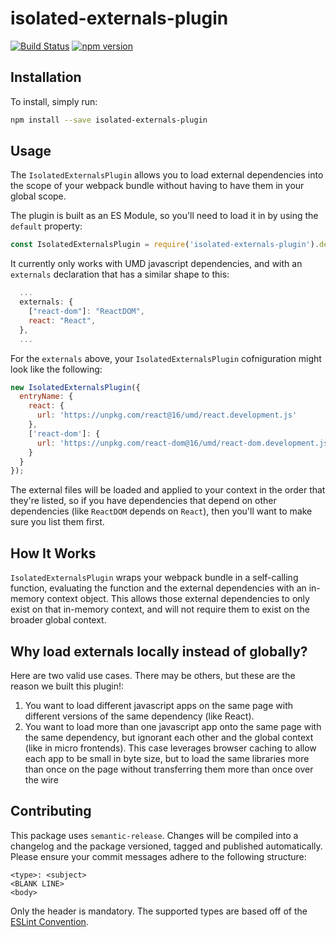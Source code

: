 # isolated-externals-plugin

[![Build Status](https://travis-ci.com/WTW-IM/isolated-externals-plugin.svg?branch=master)](https://travis-ci.com/github/WTW-IM/isolated-externals-plugin)
[![npm version](https://badge.fury.io/js/isolated-externals-plugin.svg)](https://badge.fury.io/js/isolated-externals-plugin)

## Installation

To install, simply run:

```bash
npm install --save isolated-externals-plugin
```

## Usage

The `IsolatedExternalsPlugin` allows you to load external dependencies into the scope of your webpack bundle without having to have them in your global scope.

The plugin is built as an ES Module, so you'll need to load it in by using the `default` property:

```javascript
const IsolatedExternalsPlugin = require('isolated-externals-plugin').default;
```

It currently only works with UMD javascript dependencies, and with an `externals` declaration that has a similar shape to this:

```javascript
  ...
  externals: {
    ["react-dom"]: "ReactDOM",
    react: "React",
  },
  ...
```

For the `externals` above, your `IsolatedExternalsPlugin` cofniguration might look like the following:

```javascript
new IsolatedExternalsPlugin({
  entryName: {
    react: {
      url: 'https://unpkg.com/react@16/umd/react.development.js'
    },
    ['react-dom']: {
      url: 'https://unpkg.com/react-dom@16/umd/react-dom.development.js'
    }
  }
});
```

The external files will be loaded and applied to your context in the order that they're listed, so if you have dependencies that depend on other dependencies (like `ReactDOM` depends on `React`), then you'll want to make sure you list them first.

## How It Works

`IsolatedExternalsPlugin` wraps your webpack bundle in a self-calling function, evaluating the function and the external dependencies with an in-memory context object. This allows those external dependencies to only exist on that in-memory context, and will not require them to exist on the broader global context.

## Why load externals locally instead of globally?

Here are two valid use cases. There may be others, but these are the reason we built this plugin!:

1. You want to load different javascript apps on the same page with different versions of the same dependency (like React).
2. You want to load more than one javascript app onto the same page with the same dependency, but ignorant each other and the global context (like in micro frontends). This case leverages browser caching to allow each app to be small in byte size, but to load the same libraries more than once on the page without transferring them more than once over the wire

## Contributing

This package uses `semantic-release`. Changes will be compiled into a changelog and the package versioned, tagged and published automatically.
Please ensure your commit messages adhere to the following structure:

```
<type>: <subject>
<BLANK LINE>
<body>
```

Only the header is mandatory. The supported types are based off of the [ESLint Convention](https://github.com/conventional-changelog/conventional-changelog/tree/35e279d40603b0969c6d622514f5c0984c5bf309/packages/conventional-changelog-eslint).
